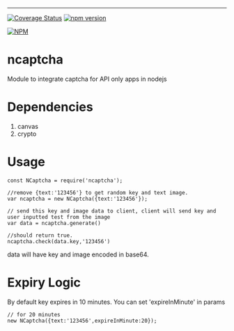 ---

[![Coverage Status](https://coveralls.io/repos/github/niteshpurohit/ncaptcha/badge.svg?branch=master)](https://coveralls.io/github/niteshpurohit/ncaptcha?branch=master)
[![npm version](https://badge.fury.io/js/ncaptcha-api.svg)](https://badge.fury.io/js/ncaptcha-api)

[![NPM](https://nodei.co/npm/ncaptcha-api.png?downloads=true&downloadRank=true&stars=true)](https://nodei.co/npm/ncaptcha-api/)

# ncaptcha

Module to integrate captcha for API only apps in nodejs

# Dependencies

1. canvas
2. crypto

# Usage

```
const NCaptcha = require('ncaptcha');

//remove {text:'123456'} to get random key and text image.
var ncaptcha = new NCaptcha({text:'123456'});

// send this key and image data to client, client will send key and user inputted test from the image
var data = ncaptcha.generate()

//should return true.
ncaptcha.check(data.key,'123456')
```

data will have key and image encoded in base64.

# Expiry Logic

By default key expires in 10 minutes. You can set 'expireInMinute' in params

```
// for 20 minutes
new NCaptcha({text:'123456',expireInMinute:20});
```

